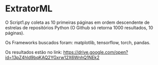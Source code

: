 # ExtratorML

O Script1.py coleta as 10 primeiras páginas em ordem descendente de estrelas de repositórios Python (O Github só retorna 1000 resultados, 10 páginas).</p>
Os Frameworks buscados foram: matplotlib, tensorflow, torch, pandas.</p>
Os resultados estão no link: https://drive.google.com/open?id=13pZ4hld9bqKAQ2YGxrw12X6WnhQ1NEk2
